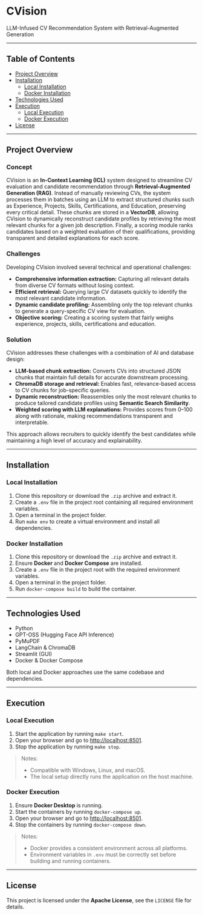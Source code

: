 # CVision

LLM-Infused CV Recommendation System with Retrieval-Augmented Generation

---

## Table of Contents

- [Project Overview](#project-overview)
- [Installation](#installation)
  - [Local Installation](#local-installation)
  - [Docker Installation](#docker-installation)
- [Technologies Used](#technologies-used)
- [Execution](#execution)
  - [Local Execution](#local-execution)
  - [Docker Execution](#docker-execution)
- [License](#license)

---

## Project Overview

### Concept

CVision is an **In-Context Learning (ICL)** system designed to streamline CV evaluation and candidate recommendation through **Retrieval-Augmented Generation (RAG)**. Instead of manually reviewing CVs, the system processes them in batches using an LLM to extract structured chunks such as Experience, Projects, Skills, Certifications, and Education, preserving every critical detail. These chunks are stored in a **VectorDB**, allowing CVision to dynamically reconstruct candidate profiles by retrieving the most relevant chunks for a given job description. Finally, a scoring module ranks candidates based on a weighted evaluation of their qualifications, providing transparent and detailed explanations for each score.

### Challenges

Developing CVision involved several technical and operational challenges:

- **Comprehensive information extraction:** Capturing all relevant details from diverse CV formats without losing context.  
- **Efficient retrieval:** Querying large CV datasets quickly to identify the most relevant candidate information.  
- **Dynamic candidate profiling:** Assembling only the top relevant chunks to generate a query-specific CV view for evaluation.  
- **Objective scoring:** Creating a scoring system that fairly weighs experience, projects, skills, certifications and education.  

### Solution

CVision addresses these challenges with a combination of AI and database design:

- **LLM-based chunk extraction:** Converts CVs into structured JSON chunks that maintain full details for accurate downstream processing.  
- **ChromaDB storage and retrieval:** Enables fast, relevance-based access to CV chunks for job-specific queries.  
- **Dynamic reconstruction:** Reassembles only the most relevant chunks to produce tailored candidate profiles using **Semantic Search Similarity**.  
- **Weighted scoring with LLM explanations:** Provides scores from 0–100 along with rationale, making recommendations transparent and interpretable.  

This approach allows recruiters to quickly identify the best candidates while maintaining a high level of accuracy and explainability.  

---

## Installation

### Local Installation

1. Clone this repository or download the `.zip` archive and extract it.  
2. Create a `.env` file in the project root containing all required environment variables.  
3. Open a terminal in the project folder.  
4. Run `make env` to create a virtual environment and install all dependencies.  

### Docker Installation

1. Clone this repository or download the `.zip` archive and extract it.  
2. Ensure **Docker** and **Docker Compose** are installed.  
3. Create a `.env` file in the project root with the required environment variables.  
4. Open a terminal in the project folder.  
5. Run `docker-compose build` to build the container.  

---

## Technologies Used

- Python  
- GPT-OSS (Hugging Face API Inference)  
- PyMuPDF  
- LangChain & ChromaDB  
- Streamlit (GUI)  
- Docker & Docker Compose  

Both local and Docker approaches use the same codebase and dependencies.

---

## Execution

### Local Execution

1. Start the application by running `make start`.  
2. Open your browser and go to <http://localhost:8501>.  
3. Stop the application by running `make stop`.  

> Notes:  
>
> - Compatible with Windows, Linux, and macOS.  
> - The local setup directly runs the application on the host machine.  

### Docker Execution

1. Ensure **Docker Desktop** is running.  
2. Start the containers by running `docker-compose up`.  
3. Open your browser and go to <http://localhost:8501>.  
4. Stop the containers by running `docker-compose down`.  

> Notes:  
>
> - Docker provides a consistent environment across all platforms.  
> - Environment variables in `.env` must be correctly set before building and running containers.  

---

## License

This project is licensed under the **Apache License**, see the `LICENSE` file for details.
